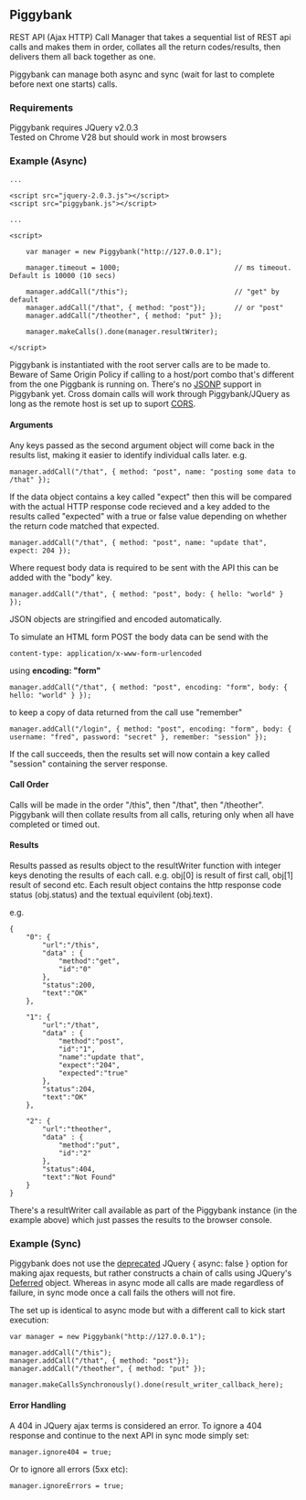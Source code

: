  
## Piggybank

REST API (Ajax HTTP) Call Manager that takes a sequential list of REST api calls and makes them in order, collates all the return codes/results, then delivers them all back together as one.

Piggybank can manage both async and sync (wait for last to complete before next one starts) calls.

### Requirements

Piggybank requires JQuery v2.0.3   
Tested on Chrome V28 but should work in most browsers   

### Example (Async)

    ...

    <script src="jquery-2.0.3.js"></script>
    <script src="piggybank.js"></script>

    ...

    <script>

        var manager = new Piggybank("http://127.0.0.1");

        manager.timeout = 1000;                            // ms timeout. Default is 10000 (10 secs)

        manager.addCall("/this");                          // "get" by default
        manager.addCall("/that", { method: "post"});       // or "post"
        manager.addCall("/theother", { method: "put" });

        manager.makeCalls().done(manager.resultWriter);

    </script>

Piggybank is instantiated with the root server calls are to be made to. Beware of Same Origin Policy if calling to a host/port combo that's different from the one Piggbank is running on. There's no [JSONP](http://en.wikipedia.org/wiki/JSONP) support in Piggybank yet. Cross domain calls will work through Piggybank/JQuery as long as the remote host is set up to suport [CORS](http://en.wikipedia.org/wiki/Cross-origin_resource_sharing).

#### Arguments

Any keys passed as the second argument object will come back in the results list, making it easier to identify individual calls later. e.g.

    manager.addCall("/that", { method: "post", name: "posting some data to /that" });

If the data object contains a key called "expect" then this will be compared with the actual HTTP response code recieved and a key added to the results called "expected" with a true or false value depending on whether the return code matched that expected.

    manager.addCall("/that", { method: "post", name: "update that", expect: 204 });
    
Where request body data is required to be sent with the API this can be added with the "body" key.

    manager.addCall("/that", { method: "post", body: { hello: "world" } });

JSON objects are stringified and encoded automatically.

To simulate an HTML form POST the body data can be send with the

    content-type: application/x-www-form-urlencoded

using **encoding: "form"**  

    manager.addCall("/that", { method: "post", encoding: "form", body: { hello: "world" } });

to keep a copy of data returned from the call use "remember"

    manager.addCall("/login", { method: "post", encoding: "form", body: { username: "fred", password: "secret" }, remember: "session" });

If the call succeeds, then the results set will now contain a key called "session" containing the server response.
 
#### Call Order

Calls will be made in the order "/this", then "/that", then "/theother". Piggybank will then collate results from all calls, returing only when all have completed or timed out.

#### Results

Results passed as results object to the resultWriter function with integer keys denoting the results of each call. e.g. obj[0] is result of first call, obj[1] result of second etc. Each result object contains the http response code status (obj.status) and the textual equivilent (obj.text).

e.g.

    {
        "0": {
            "url":"/this",
            "data" : {
                "method":"get",
                "id":"0"
            },
            "status":200,
            "text":"OK"
        },

        "1": {
            "url":"/that",
            "data" : {
                "method":"post",
                "id":"1",
                "name":"update that",
                "expect":"204",
                "expected":"true"
            },
            "status":204,
            "text":"OK"
        },

        "2": {
            "url":"theother",
            "data" : {
                "method":"put",
                "id":"2"
            },
            "status":404,
            "text":"Not Found"
        }
    }

There's a resultWriter call available as part of the Piggybank instance (in the example above) which just passes the results to the browser console.

### Example (Sync)

Piggybank does not use the [deprecated](http://api.jquery.com/jQuery.ajax/#jQuery-ajax-settings) JQuery { async: false } option for making ajax requests, but rather constructs a chain of calls using JQuery's [Deferred](http://api.jquery.com/category/deferred-object/) object. Whereas in async mode all calls are made regardless of failure, in sync mode once a call fails the others will not fire.

The set up is identical to async mode but with a different call to kick start execution:

    var manager = new Piggybank("http://127.0.0.1");

    manager.addCall("/this");       
    manager.addCall("/that", { method: "post"});
    manager.addCall("/theother", { method: "put" });

    manager.makeCallsSynchronously().done(result_writer_callback_here);

#### Error Handling

A 404 in JQuery ajax terms is considered an error. To ignore a 404 response and continue to the next API in sync mode simply set:

    manager.ignore404 = true;

Or to ignore all errors (5xx etc):

    manager.ignoreErrors = true;

